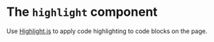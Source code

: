 # The `highlight` component

Use [Highlight.js](https://highlightjs.org/) to apply code highlighting to
code blocks on the page.
